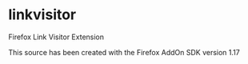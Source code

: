 linkvisitor
===========

Firefox Link Visitor Extension

This source has been created with the Firefox AddOn SDK version 1.17
